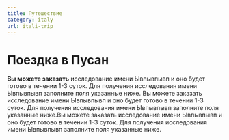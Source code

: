 ```yaml
---
title: Путешествие
category: italy
url: itali-trip
---
```


# Поездка в Пусан

**Вы можете заказать** исследование имени Ывпывпывп и оно будет готово в течении 1-3 суток. Для получения исследования имени Ывпывпывп заполните поля указанные ниже. Вы можете заказать исследование имени Ывпывпывп и оно будет готово в течении 1-3 суток. Для получения исследования имени Ывпывпывп заполните поля указанные ниже.Вы можете заказать исследование имени Ывпывпывп и оно будет готово в течении 1-3 суток. Для получения исследования имени Ывпывпывп заполните поля указанные ниже.
